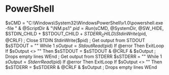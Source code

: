# PowerShell
$sCMD = "C:\Windows\System32\WindowsPowerShell\v1.0\powershell.exe -file " &amp; @ScriptDir &amp; "\NM.ps1"     $pid = Run($sCMD, @SystemDir, @SW_HIDE, $STDIN_CHILD + $STDOUT_CHILD + $STDERR_CHILD)     StdinWrite($pid, @CRLF) ; Close STDIN     StdinWrite($pid)     ; Get output from STDOUT     $sSTDOUT = ""     While 1         $sOutput = StdoutRead($pid)         If @error Then ExitLoop         If $sOutput &lt;> "" Then $sSTDOUT = $sSTDOUT &amp; @CRLF &amp; $sOutput ; Drops empty lines     WEnd     ; Get output from STDERR     $sSTDERR = ""     While 1         $sOutput = StderrRead($pid)         If @error Then ExitLoop         If $sOutput &lt;> "" Then $sSTDERR = $sSTDERR &amp; @CRLF &amp; $sOutput ; Drops empty lines     WEnd
